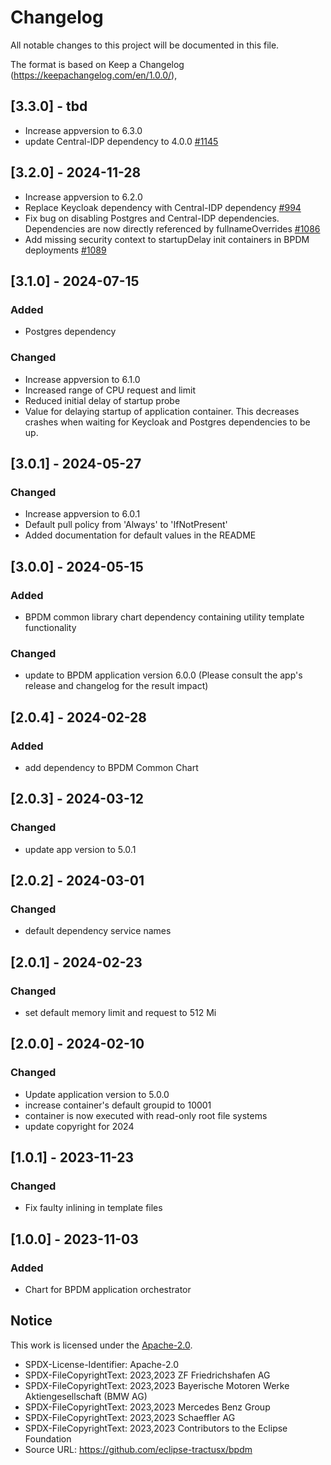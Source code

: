 # Changelog

All notable changes to this project will be documented in this file.

The format is based on Keep a Changelog (https://keepachangelog.com/en/1.0.0/),

## [3.3.0] - tbd

- Increase appversion to 6.3.0
- update Central-IDP dependency to 4.0.0 [#1145](https://github.com/eclipse-tractusx/bpdm/pull/1145)

## [3.2.0] - 2024-11-28

- Increase appversion to 6.2.0
- Replace Keycloak dependency with Central-IDP dependency [#994](https://github.com/eclipse-tractusx/bpdm/issues/994)
- Fix bug on disabling Postgres and Central-IDP dependencies. Dependencies are now directly referenced by fullnameOverrides [#1086](https://github.com/eclipse-tractusx/bpdm/issues/1086)
- Add missing security context to startupDelay init containers in BPDM deployments [#1089](https://github.com/eclipse-tractusx/bpdm/pull/1089)


## [3.1.0] - 2024-07-15

### Added

- Postgres dependency

### Changed

- Increase appversion to 6.1.0
- Increased range of CPU request and limit
- Reduced initial delay of startup probe
- Value for delaying startup of application container.
  This decreases crashes when waiting for Keycloak and Postgres dependencies to be up.

## [3.0.1] - 2024-05-27

### Changed

- Increase appversion to 6.0.1
- Default pull policy from 'Always' to 'IfNotPresent'
- Added documentation for default values in the README

## [3.0.0] - 2024-05-15

### Added

- BPDM common library chart dependency containing utility template functionality

### Changed

- update to BPDM application version 6.0.0 (Please consult the app's release and changelog for the result impact)

## [2.0.4] - 2024-02-28

### Added

- add dependency to BPDM Common Chart

## [2.0.3] - 2024-03-12

### Changed

- update app version to 5.0.1

## [2.0.2] - 2024-03-01

### Changed

- default dependency service names

## [2.0.1] - 2024-02-23

### Changed

- set default memory limit and request to 512 Mi

## [2.0.0] - 2024-02-10

### Changed

- Update application version to 5.0.0
- increase container's default groupid to 10001
- container is now executed with read-only root file systems
- update copyright for 2024

## [1.0.1] - 2023-11-23

### Changed

- Fix faulty inlining in template files

## [1.0.0] - 2023-11-03

### Added

- Chart for BPDM application orchestrator

## Notice

This work is licensed under the [Apache-2.0](https://www.apache.org/licenses/LICENSE-2.0).

- SPDX-License-Identifier: Apache-2.0
- SPDX-FileCopyrightText: 2023,2023 ZF Friedrichshafen AG
- SPDX-FileCopyrightText: 2023,2023 Bayerische Motoren Werke Aktiengesellschaft (BMW AG)
- SPDX-FileCopyrightText: 2023,2023 Mercedes Benz Group
- SPDX-FileCopyrightText: 2023,2023 Schaeffler AG
- SPDX-FileCopyrightText: 2023,2023 Contributors to the Eclipse Foundation
- Source URL: https://github.com/eclipse-tractusx/bpdm